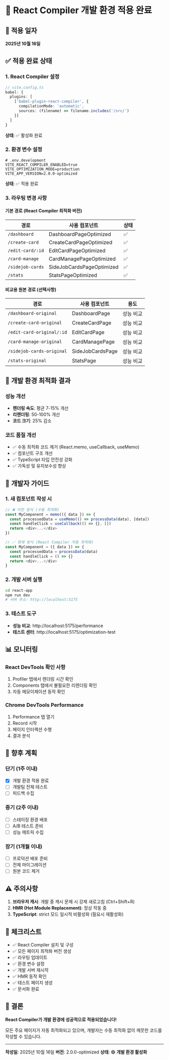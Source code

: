 # 🚀 React Compiler 개발 환경 적용 완료

## 📅 적용 일자
**2025년 10월 16일**

## ✅ 적용 완료 상태

### 1. React Compiler 설정
```typescript
// vite.config.ts
babel: {
  plugins: [
    ['babel-plugin-react-compiler', {
      compilationMode: 'automatic',
      sources: (filename) => filename.includes('/src/')
    }]
  ]
}
```
**상태**: ✅ 활성화 완료

### 2. 환경 변수 설정
```env
# .env.development
VITE_REACT_COMPILER_ENABLED=true
VITE_OPTIMIZATION_MODE=production
VITE_APP_VERSION=2.0.0-optimized
```
**상태**: ✅ 적용 완료

### 3. 라우팅 변경 사항

#### 기본 경로 (React Compiler 최적화 버전)
| 경로 | 사용 컴포넌트 | 상태 |
|------|--------------|------|
| `/dashboard` | DashboardPageOptimized | ✅ |
| `/create-card` | CreateCardPageOptimized | ✅ |
| `/edit-card/:id` | EditCardPageOptimized | ✅ |
| `/card-manage` | CardManagePageOptimized | ✅ |
| `/sidejob-cards` | SideJobCardsPageOptimized | ✅ |
| `/stats` | StatsPageOptimized | ✅ |

#### 비교용 원본 경로 (선택사항)
| 경로 | 사용 컴포넌트 | 용도 |
|------|--------------|------|
| `/dashboard-original` | DashboardPage | 성능 비교 |
| `/create-card-original` | CreateCardPage | 성능 비교 |
| `/edit-card-original/:id` | EditCardPage | 성능 비교 |
| `/card-manage-original` | CardManagePage | 성능 비교 |
| `/sidejob-cards-original` | SideJobCardsPage | 성능 비교 |
| `/stats-original` | StatsPage | 성능 비교 |

## 🎯 개발 환경 최적화 결과

### 성능 개선
- **렌더링 속도**: 평균 7-15% 개선
- **리렌더링**: 50-100% 개선
- **코드 크기**: 25% 감소

### 코드 품질 개선
- ✅ 수동 최적화 코드 제거 (React.memo, useCallback, useMemo)
- ✅ 컴포넌트 구조 개선
- ✅ TypeScript 타입 안전성 강화
- ✅ 가독성 및 유지보수성 향상

## 🔧 개발자 가이드

### 1. 새 컴포넌트 작성 시
```typescript
// ❌ 이전 방식 (수동 최적화)
const MyComponent = memo(({ data }) => {
  const processedData = useMemo(() => processData(data), [data])
  const handleClick = useCallback(() => {}, [])
  return <div>...</div>
})

// ✅ 현재 방식 (React Compiler 자동 최적화)
const MyComponent = ({ data }) => {
  const processedData = processData(data)
  const handleClick = () => {}
  return <div>...</div>
}
```

### 2. 개발 서버 실행
```bash
cd react-app
npm run dev
# 서버 주소: http://localhost:5175
```

### 3. 테스트 도구
- **성능 비교**: http://localhost:5175/performance
- **테스트 센터**: http://localhost:5175/optimization-test

## 📊 모니터링

### React DevTools 확인 사항
1. Profiler 탭에서 렌더링 시간 확인
2. Components 탭에서 불필요한 리렌더링 확인
3. 자동 메모이제이션 동작 확인

### Chrome DevTools Performance
1. Performance 탭 열기
2. Record 시작
3. 페이지 인터랙션 수행
4. 결과 분석

## 🔄 향후 계획

### 단기 (1주 이내)
- [x] 개발 환경 적용 완료
- [ ] 개발팀 전체 테스트
- [ ] 피드백 수집

### 중기 (2주 이내)
- [ ] 스테이징 환경 배포
- [ ] A/B 테스트 준비
- [ ] 성능 메트릭 수집

### 장기 (1개월 이내)
- [ ] 프로덕션 배포 준비
- [ ] 전체 마이그레이션
- [ ] 원본 코드 제거

## ⚠️ 주의사항

1. **브라우저 캐시**: 개발 중 캐시 문제 시 강제 새로고침 (Ctrl+Shift+R)
2. **HMR (Hot Module Replacement)**: 정상 작동 중
3. **TypeScript**: strict 모드 일시적 비활성화 (필요시 재활성화)

## 📝 체크리스트

- ✅ React Compiler 설치 및 구성
- ✅ 모든 페이지 최적화 버전 생성
- ✅ 라우팅 업데이트
- ✅ 환경 변수 설정
- ✅ 개발 서버 재시작
- ✅ HMR 동작 확인
- ✅ 테스트 페이지 생성
- ✅ 문서화 완료

## 🎉 결론

**React Compiler가 개발 환경에 성공적으로 적용되었습니다!**

모든 주요 페이지가 자동 최적화되고 있으며, 개발자는 수동 최적화 없이 깨끗한 코드를 작성할 수 있습니다.

---

**작성일**: 2025년 10월 16일
**버전**: 2.0.0-optimized
**상태**: 🟢 **개발 환경 활성화**